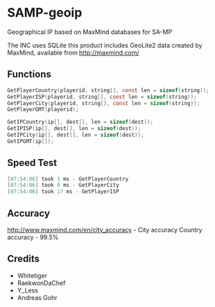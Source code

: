 SAMP-geoip
==========

Geographical IP based on MaxMind databases for SA-MP

The INC uses SQLite this product includes GeoLite2 data created by MaxMind, available from
http://maxmind.com/

Functions
----------

```C
GetPlayerCountry(playerid, string[], const len = sizeof(string));
GetPlayerISP(playerid, string[], const len = sizeof(string));
GetPlayerCity(playerid, string[], const len = sizeof(string));
GetPlayerGMT(playerid);

GetIPCountry(ip[], dest[], len = sizeof(dest));
GetIPISP(ip[], dest[], len = sizeof(dest));
GetIPCity(ip[], dest[], len = sizeof(dest));
GetIPGMT(ip[]);
```

Speed Test
----------
```C
[07:54:06] took 1 ms - GetPlayerCountry
[07:54:06] took 0 ms - GetPlayerCity
[07:54:06] took 17 ms - GetPlayerISP
```

Accuracy
----------

http://www.maxmind.com/en/city_accuracy - City accuracy
Country accuracy - 99.5%

Credits
----------
- Whitetiger
- RaekwonDaChef
- Y_Less
- Andreas Gohr
